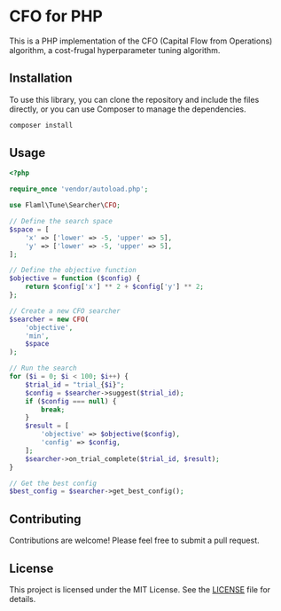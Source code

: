 # CFO for PHP

This is a PHP implementation of the CFO (Capital Flow from Operations) algorithm, a cost-frugal hyperparameter tuning algorithm.

## Installation

To use this library, you can clone the repository and include the files directly, or you can use Composer to manage the dependencies.

```bash
composer install
```

## Usage

```php
<?php

require_once 'vendor/autoload.php';

use Flaml\Tune\Searcher\CFO;

// Define the search space
$space = [
    'x' => ['lower' => -5, 'upper' => 5],
    'y' => ['lower' => -5, 'upper' => 5],
];

// Define the objective function
$objective = function ($config) {
    return $config['x'] ** 2 + $config['y'] ** 2;
};

// Create a new CFO searcher
$searcher = new CFO(
    'objective',
    'min',
    $space
);

// Run the search
for ($i = 0; $i < 100; $i++) {
    $trial_id = "trial_{$i}";
    $config = $searcher->suggest($trial_id);
    if ($config === null) {
        break;
    }
    $result = [
        'objective' => $objective($config),
        'config' => $config,
    ];
    $searcher->on_trial_complete($trial_id, $result);
}

// Get the best config
$best_config = $searcher->get_best_config();
```

## Contributing

Contributions are welcome! Please feel free to submit a pull request.

## License

This project is licensed under the MIT License. See the [LICENSE](LICENSE) file for details.
